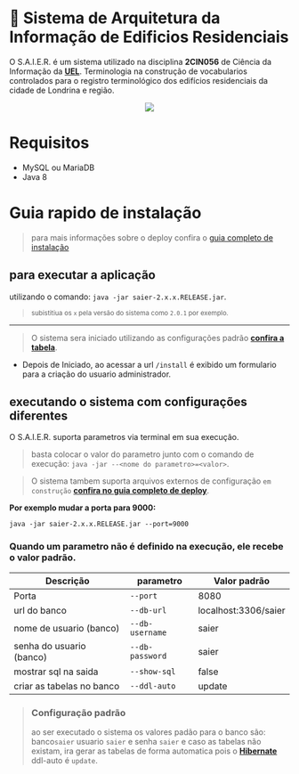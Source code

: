 # 🏢 Sistema de Arquitetura da Informação de Edificios Residenciais
O S.A.I.E.R. é um sistema utilizado na disciplina **2CIN056** de Ciência da Informação da [**UEL**](http://www.uel.br/ceca/cin/index.html).
Terminologia na construção de vocabularios
controlados para o registro terminológico dos edifícios residenciais da cidade de Londrina e região.

<p align="center">
  <img src="https://i.imgur.com/3qQ4j1V.png">
</p>

# Requisitos
 - MySQL ou MariaDB
 - Java 8

# Guia rapido de instalação
> para mais informações sobre o deploy confira o [guia completo de instalação](./deploy#instruções-de-deploy)
## para executar a aplicação

utilizando o comando:
`java -jar saier-2.x.x.RELEASE.jar`.
> <small>subistitiua os `x` pela versão do sistema como `2.0.1` por exemplo.</small>
_________________________
> O sistema sera iniciado utilizando as configurações padrão [**confira a tabela**](#quando-um-parametro-não-é-definido-na-execução-ele-recebe-o-valor-padrão).

- Depois de Iniciado, ao acessar a url `/install` é exibido um formulario para a
criação do usuario administrador.

## executando o sistema com configurações diferentes

O S.A.I.E.R. suporta parametros via terminal em sua execução.
> basta colocar o valor do parametro junto com o comando de execução: `java -jar --<nome do parametro>=<valor>`.

> O sistema tambem suporta arquivos externos de configuração `em construção` [**confira no guia completo de deploy**](./deploy#externalizando-as-configurações).


**Por exemplo mudar a porta para 9000:**


```shell
java -jar saier-2.x.x.RELEASE.jar --port=9000
```

### Quando um parametro não é definido na execução, ele recebe o valor padrão.

|      **Descrição**        |  **parametro**  |              **Valor padrão**             |
|---------------------------|-----------------|-------------------------------------------|
| Porta                     | `--port`        | 8080                                      |
| url do banco              | `--db-url`      | localhost:3306/saier                      |
| nome de usuario (banco)   | `--db-username` | saier                                     |
| senha do usuario (banco)  | `--db-password` | saier                                     |
| mostrar sql na saida      | `--show-sql`    | false                                     |
| criar as tabelas no banco | `--ddl-auto`    | update                                    |

> ### Configuração padrão
> ao ser executado o sistema os valores padão para o banco são:
> banco`saier` usuario `saier` e senha `saier`
> e caso as tabelas não existam, ira gerar as tabelas de forma automatica pois o [**Hibernate**](http://hibernate.org/orm/) ddl-auto é `update`.

